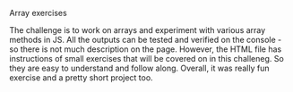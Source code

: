 Array exercises

The challenge is to work on arrays and experiment with various array methods in JS. All the outputs can be tested and verified on the console - so there is not much description on the page. However, the HTML file has instructions of small exercises that will be covered on in this challeneg. So they are easy to understand and follow along. Overall, it was really fun exercise and a pretty short project too.
